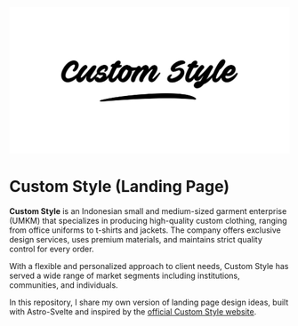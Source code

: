 ![Custom Style Logo Banner](public/images/og/Custom-Style_OG.jpg)

# Custom Style (Landing Page)

**Custom Style** is an Indonesian small and medium-sized garment enterprise (UMKM) that specializes in producing high-quality custom clothing, ranging from office uniforms to t-shirts and jackets. The company offers exclusive design services, uses premium materials, and maintains strict quality control for every order.


With a flexible and personalized approach to client needs, Custom Style has served a wide range of market segments including institutions, communities, and individuals.


In this repository, I share my own version of landing page design ideas, built with Astro-Svelte and inspired by the [official Custom Style website](https://cstmstyle.com/). 